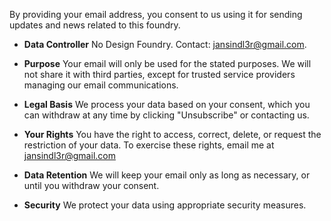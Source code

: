 By providing your email address, you consent to us using it for sending updates and news related to this foundry.

- **Data Controller** No Design Foundry. Contact: [jansindl3r@gmail.com](jansindl3r@gmail.com).

- **Purpose** Your email will only be used for the stated purposes. We will not share it with third parties, except for trusted service providers managing our email communications.

- **Legal Basis** We process your data based on your consent, which you can withdraw at any time by clicking "Unsubscribe" or contacting us.

- **Your Rights** You have the right to access, correct, delete, or request the restriction of your data. To exercise these rights, email me at [jansindl3r@gmail.com](jansindl3r@gmail.com)

- **Data Retention** We will keep your email only as long as necessary, or until you withdraw your consent.

- **Security** We protect your data using appropriate security measures.